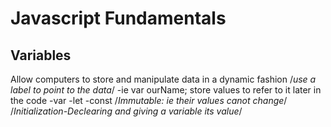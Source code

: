 # Javascript Fundamentals

## Variables

Allow computers to store and manipulate data in a dynamic fashion /*use a label to point to the data*/
-ie var ourName;
store values to refer to it later in the code
-var
-let
-const /*Immutable: ie their values canot change*/
/*Initialization-Declearing and giving a variable its value*/

